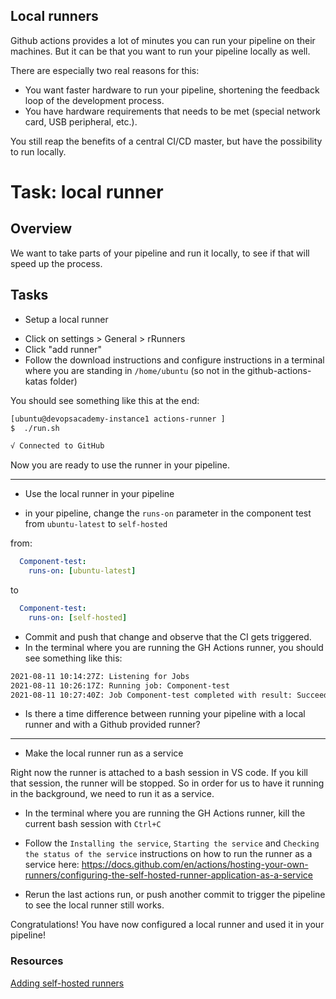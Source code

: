 ## Local runners

Github actions provides a lot of minutes you can run your pipeline on their machines.
But it can be that you want to run your pipeline locally as well.

There are especially two real reasons for this:

* You want faster hardware to run your pipeline, shortening the feedback loop of the development process.
* You have hardware requirements that needs to be met (special network card, USB peripheral, etc.).

You still reap the benefits of a central CI/CD master, but have the possibility to run locally.

# Task: local runner

## Overview

We want to take parts of your pipeline and run it locally, to see if that will speed up the process.
        
## Tasks

- Setup a local runner

* Click on settings > General > rRunners
* Click "add runner"
* Follow the download instructions and configure instructions in a terminal where you are standing in `/home/ubuntu` (so not in the github-actions-katas folder)

You should see something like this at the end:

```bash
[ubuntu@devopsacademy-instance1 actions-runner ]
$  ./run.sh

√ Connected to GitHub
```

Now you are ready to use the runner in your pipeline.

___

- Use the local runner in your pipeline

* in your pipeline, change the `runs-on` parameter in the component test from `ubuntu-latest` to `self-hosted`

from:

``` yaml
  Component-test:
    runs-on: [ubuntu-latest]
```

to

``` yaml
  Component-test:
    runs-on: [self-hosted]
```

* Commit and push that change and observe that the CI gets triggered.
* In the terminal where you are running the GH Actions runner, you should see something like this:

``` bash
2021-08-11 10:14:27Z: Listening for Jobs
2021-08-11 10:26:17Z: Running job: Component-test
2021-08-11 10:27:40Z: Job Component-test completed with result: Succeeded
```

* Is there a time difference between running your pipeline with a local runner and with a Github provided runner?

___

- Make the local runner run as a service

Right now the runner is attached to a bash session in VS code. If you kill that session, the runner will be stopped.
So in order for us to have it running in the background, we need to run it as a service.

* In the terminal where you are running the GH Actions runner, kill the current bash session with `Ctrl+C`
* Follow the `Installing the service`, `Starting the service` and `Checking the status of the service` instructions on how to run the runner as a service here: https://docs.github.com/en/actions/hosting-your-own-runners/configuring-the-self-hosted-runner-application-as-a-service

* Rerun the last actions run, or push another commit to trigger the pipeline to see the local runner still works.

Congratulations! You have now configured a local runner and used it in your pipeline!

### Resources
[Adding self-hosted runners](https://docs.github.com/en/actions/hosting-your-own-runners/adding-self-hosted-runners)
